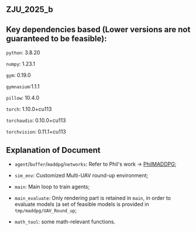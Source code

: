 ## ZJU_2025_b



## Key dependencies based (Lower versions are not guaranteed to be feasible):

`python`: 3.8.20

`numpy`: 1.23.1

`gym`: 0.19.0

`gymnasium`:1.1.1

`pillow`: 10.4.0

`torch`: 1.10.0+cu113

`torchaudio`: 0.10.0+cu113

`torchvision`: 0.11.1+cu113

## Explanation of Document

- `agent`/`buffer`/`maddpg`/`networks`: Refer to Phil's work -> [PhilMADDPG](https://github.com/philtabor/Multi-Agent-Reinforcement-Learning);

- `sim_env`: Customized Multi-UAV round-up environment;

- `main`: Main loop to train agents;

- `main_evaluate`: Only rendering part is retained in `main`, in order to evaluate models (a set of feasible models is provided in `tmp/maddpg/UAV_Round_up`;

- `math_tool`: some math-relevant functions.

